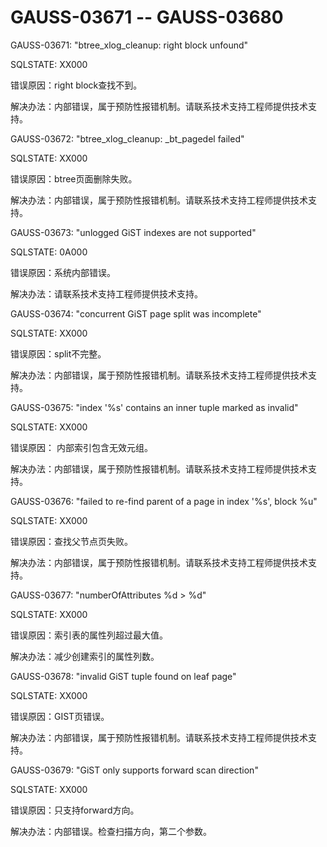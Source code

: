 # GAUSS-03671 -- GAUSS-03680<a name="ZH-CN_TOPIC_0302073519"></a>

GAUSS-03671: "btree\_xlog\_cleanup: right block unfound"

SQLSTATE: XX000

错误原因：right block查找不到。

解决办法：内部错误，属于预防性报错机制。请联系技术支持工程师提供技术支持。

GAUSS-03672: "btree\_xlog\_cleanup: \_bt\_pagedel failed"

SQLSTATE: XX000

错误原因：btree页面删除失败。

解决办法：内部错误，属于预防性报错机制。请联系技术支持工程师提供技术支持。

GAUSS-03673: "unlogged GiST indexes are not supported"

SQLSTATE: 0A000

错误原因：系统内部错误。

解决办法：请联系技术支持工程师提供技术支持。

GAUSS-03674: "concurrent GiST page split was incomplete"

SQLSTATE: XX000

错误原因：split不完整。

解决办法：内部错误，属于预防性报错机制。请联系技术支持工程师提供技术支持。

GAUSS-03675: "index '%s' contains an inner tuple marked as invalid"

SQLSTATE: XX000

错误原因： 内部索引包含无效元组。

解决办法：内部错误，属于预防性报错机制。请联系技术支持工程师提供技术支持。

GAUSS-03676: "failed to re-find parent of a page in index '%s', block %u"

SQLSTATE: XX000

错误原因：查找父节点页失败。

解决办法：内部错误，属于预防性报错机制。请联系技术支持工程师提供技术支持。

GAUSS-03677: "numberOfAttributes %d \> %d"

SQLSTATE: XX000

错误原因：索引表的属性列超过最大值。

解决办法：减少创建索引的属性列数。

GAUSS-03678: "invalid GiST tuple found on leaf page"

SQLSTATE: XX000

错误原因：GIST页错误。

解决办法：内部错误，属于预防性报错机制。请联系技术支持工程师提供技术支持。

GAUSS-03679: "GiST only supports forward scan direction"

SQLSTATE: XX000

错误原因：只支持forward方向。

解决办法：内部错误。检查扫描方向，第二个参数。

